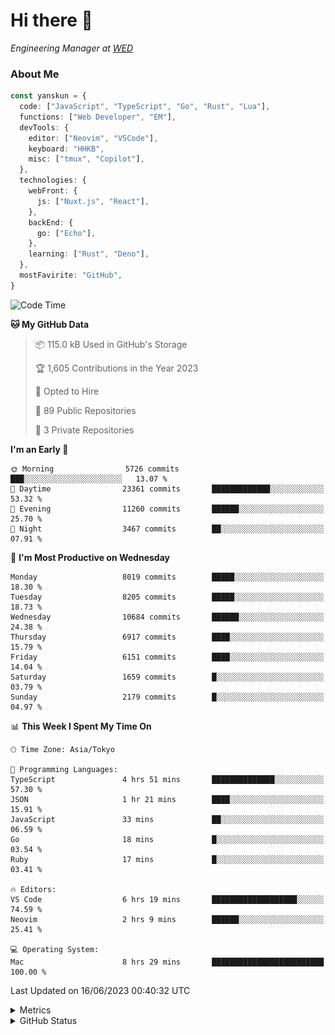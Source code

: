 # Hi there&nbsp;:wave:

<!-- ![Alt text](https://spotify-recently-played-readme.vercel.app/api?user=31kynbuubkiu3r4qh4hjuaglhfay) -->

_Engineering Manager at [WED](https://github.com/wedinc)_

### About Me

```ts
const yanskun = {
  code: ["JavaScript", "TypeScript", "Go", "Rust", "Lua"],
  functions: ["Web Developer", "EM"],
  devTools: {
    editor: ["Neovim", "VSCode"],
    keyboard: "HHKB",
    misc: ["tmux", "Copilot"],
  },
  technologies: {
    webFront: {
      js: ["Nuxt.js", "React"],
    },
    backEnd: {
      go: ["Echo"],
    },
    learning: ["Rust", "Deno"],
  },
  mostFavirite: "GitHub",
}
```

<!--START_SECTION:waka-->
![Code Time](http://img.shields.io/badge/Code%20Time-338%20hrs%2047%20mins-blue)

**🐱 My GitHub Data** 

> 📦 115.0 kB Used in GitHub's Storage 
 > 
> 🏆 1,605 Contributions in the Year 2023
 > 
> 💼 Opted to Hire
 > 
> 📜 89 Public Repositories 
 > 
> 🔑 3 Private Repositories 
 > 
**I'm an Early 🐤** 

```text
🌞 Morning                5726 commits        ███░░░░░░░░░░░░░░░░░░░░░░   13.07 % 
🌆 Daytime                23361 commits       █████████████░░░░░░░░░░░░   53.32 % 
🌃 Evening                11260 commits       ██████░░░░░░░░░░░░░░░░░░░   25.70 % 
🌙 Night                  3467 commits        ██░░░░░░░░░░░░░░░░░░░░░░░   07.91 % 
```
📅 **I'm Most Productive on Wednesday** 

```text
Monday                   8019 commits        █████░░░░░░░░░░░░░░░░░░░░   18.30 % 
Tuesday                  8205 commits        █████░░░░░░░░░░░░░░░░░░░░   18.73 % 
Wednesday                10684 commits       ██████░░░░░░░░░░░░░░░░░░░   24.38 % 
Thursday                 6917 commits        ████░░░░░░░░░░░░░░░░░░░░░   15.79 % 
Friday                   6151 commits        ████░░░░░░░░░░░░░░░░░░░░░   14.04 % 
Saturday                 1659 commits        █░░░░░░░░░░░░░░░░░░░░░░░░   03.79 % 
Sunday                   2179 commits        █░░░░░░░░░░░░░░░░░░░░░░░░   04.97 % 
```


📊 **This Week I Spent My Time On** 

```text
🕑︎ Time Zone: Asia/Tokyo

💬 Programming Languages: 
TypeScript               4 hrs 51 mins       ██████████████░░░░░░░░░░░   57.30 % 
JSON                     1 hr 21 mins        ████░░░░░░░░░░░░░░░░░░░░░   15.91 % 
JavaScript               33 mins             ██░░░░░░░░░░░░░░░░░░░░░░░   06.59 % 
Go                       18 mins             █░░░░░░░░░░░░░░░░░░░░░░░░   03.54 % 
Ruby                     17 mins             █░░░░░░░░░░░░░░░░░░░░░░░░   03.41 % 

🔥 Editors: 
VS Code                  6 hrs 19 mins       ███████████████████░░░░░░   74.59 % 
Neovim                   2 hrs 9 mins        ██████░░░░░░░░░░░░░░░░░░░   25.41 % 

💻 Operating System: 
Mac                      8 hrs 29 mins       █████████████████████████   100.00 % 
```


 Last Updated on 16/06/2023 00:40:32 UTC
<!--END_SECTION:waka-->

<details>
  <summary>Metrics</summary>
  <img src="https://github.com/yanskun/yanskun/blob/main/github-metrics.svg" alt="Metrics">
</details>

<details>
  <summary>GitHub Status</summary>
  <picture>
    <source media="(prefers-color-scheme: dark)" srcset="https://raw.githubusercontent.com/yanskun/yanskun/master/profile-summary-card-output/nord_dark/0-profile-details.svg">
   <img src="https://raw.githubusercontent.com/yanskun/yanskun/master/profile-summary-card-output/default/0-profile-details.svg">
  </picture>
  <br>
  <picture>
    <source media="(prefers-color-scheme: dark)" srcset="https://raw.githubusercontent.com/yanskun/yanskun/master/profile-summary-card-output/nord_dark/1-repos-per-language.svg">
   <img src="https://raw.githubusercontent.com/yanskun/yanskun/master/profile-summary-card-output/default/1-repos-per-language.svg">
  </picture>
  <picture>
    <source media="(prefers-color-scheme: dark)" srcset="https://raw.githubusercontent.com/yanskun/yanskun/master/profile-summary-card-output/nord_dark/2-most-commit-language.svg">
   <img src="https://raw.githubusercontent.com/yanskun/yanskun/master/profile-summary-card-output/default/2-most-commit-language.svg">
  </picture>
  <br>
  <picture>
    <source media="(prefers-color-scheme: dark)" srcset="https://raw.githubusercontent.com/yanskun/yanskun/master/profile-summary-card-output/nord_dark/3-stats.svg">
   <img src="https://raw.githubusercontent.com/yanskun/yanskun/master/profile-summary-card-output/default/3-stats.svg">
  </picture>
  <picture>
    <source media="(prefers-color-scheme: dark)" srcset="https://raw.githubusercontent.com/yanskun/yanskun/master/profile-summary-card-output/nord_dark/4-productive-time.svg">
   <img src="https://raw.githubusercontent.com/yanskun/yanskun/master/profile-summary-card-output/default/4-productive-time.svg">
  </picture>
</details>
